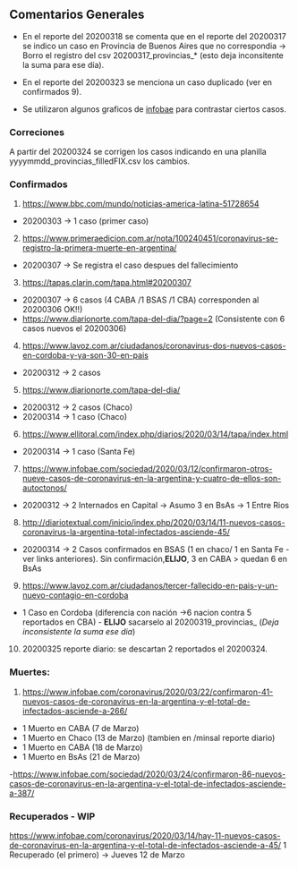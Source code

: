 ## Comentarios Generales

- En el reporte del 20200318 se comenta que en el reporte del 20200317 se indico un caso en Provincia de Buenos Aires que no correspondia -> Borro el
registro del csv 20200317_provincias_* (esto deja inconsitente la suma para ese día).

- En el reporte del 20200323 se menciona un caso duplicado (ver en confirmados 9).

- Se utilizaron algunos graficos de [infobae](https://www.infobae.com/sociedad/2020/03/18/coronavirus-en-la-argentina-4-graficos-para-comprender-el-avance-de-la-pandemia/) para contrastar
ciertos casos. 

### Correciones

A partir del 20200324 se corrigen los casos indicando en una planilla yyyymmdd_provincias_filledFIX.csv los cambios.

### Confirmados

1. https://www.bbc.com/mundo/noticias-america-latina-51728654
  * 20200303 -> 1 caso (primer caso)

2. https://www.primeraedicion.com.ar/nota/100240451/coronavirus-se-registro-la-primera-muerte-en-argentina/
  * 20200307 -> Se registra el caso despues del fallecimiento 

3. https://tapas.clarin.com/tapa.html#20200307
  * 20200307 -> 6 casos (4 CABA /1 BSAS /1 CBA) corresponden al 20200306 OK!!)
  * https://www.diarionorte.com/tapa-del-dia/?page=2 (Consistente con 6 casos nuevos el 20200306)

4. https://www.lavoz.com.ar/ciudadanos/coronavirus-dos-nuevos-casos-en-cordoba-y-ya-son-30-en-pais
  * 20200312 -> 2 casos

5. https://www.diarionorte.com/tapa-del-dia/
  * 20200312 -> 2 casos (Chaco)
  * 20200314 -> 1 caso  (Chaco)

6. https://www.ellitoral.com/index.php/diarios/2020/03/14/tapa/index.html
  * 20200314 -> 1 caso (Santa Fe)

7. https://www.infobae.com/sociedad/2020/03/12/confirmaron-otros-nueve-casos-de-coronavirus-en-la-argentina-y-cuatro-de-ellos-son-autoctonos/
  * 20200312 -> 2 Internados en Capital -> Asumo 3 en BsAs -> 1 Entre Rios

8. http://diariotextual.com/inicio/index.php/2020/03/14/11-nuevos-casos-coronavirus-la-argentina-total-infectados-asciende-45/
  * 20200314 -> 2 Casos confirmados en BSAS (1 en chaco/ 1 en Santa Fe - ver links anteriores). Sin confirmación,**ELIJO**, 3 en CABA > quedan 6 en BsAs


9. https://www.lavoz.com.ar/ciudadanos/tercer-fallecido-en-pais-y-un-nuevo-contagio-en-cordoba
  * 1 Caso en Cordoba (diferencia con nación ->6 nacion contra 5 reportados en CBA) - **ELIJO** sacarselo al 20200319_provincias_ (*Deja inconsistente la suma ese dia*)

10. 20200325 reporte diario: se descartan 2 reportados el 20200324. 

### Muertes:

1. https://www.infobae.com/coronavirus/2020/03/22/confirmaron-41-nuevos-casos-de-coronavirus-en-la-argentina-y-el-total-de-infectados-asciende-a-266/
  * 1 Muerto en CABA (7 de Marzo)
  * 1 Muerto en Chaco (13 de Marzo) (tambien en /minsal reporte diario)
  * 1 Muerto en CABA (18 de Marzo)
  * 1 Muerto en BsAs (21 de Marzo) 

-https://www.infobae.com/sociedad/2020/03/24/confirmaron-86-nuevos-casos-de-coronavirus-en-la-argentina-y-el-total-de-infectados-asciende-a-387/



### Recuperados - WIP

https://www.infobae.com/coronavirus/2020/03/14/hay-11-nuevos-casos-de-coronavirus-en-la-argentina-y-el-total-de-infectados-asciende-a-45/
1 Recuperado (el primero) -> Jueves 12 de Marzo
